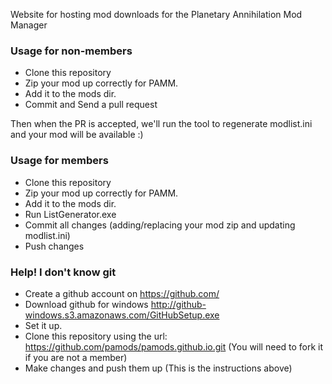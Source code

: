 Website for hosting mod downloads for the Planetary Annihilation Mod Manager

### Usage for non-members

- Clone this repository
- Zip your mod up correctly for PAMM.
- Add it to the mods dir.
- Commit and Send a pull request

Then when the PR is accepted, we'll run the tool to regenerate modlist.ini and your mod will be available :)


### Usage for members

- Clone this repository
- Zip your mod up correctly for PAMM.
- Add it to the mods dir.
- Run ListGenerator.exe
- Commit all changes (adding/replacing your mod zip and updating modlist.ini)
- Push changes

### Help! I don't know git

- Create a github account on https://github.com/
- Download github for windows http://github-windows.s3.amazonaws.com/GitHubSetup.exe
- Set it up.
- Clone this repository using the url: https://github.com/pamods/pamods.github.io.git (You will need to fork it if you are not a member)
- Make changes and push them up (This is the instructions above)
